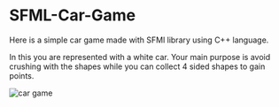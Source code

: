 # SFML-Car-Game

Here is a simple car game made with SFMl library using C++ language.

In this you are represented with a white car. 
Your main purpose is avoid crushing with the shapes while you can collect  4 sided shapes to gain points.

![car game](https://user-images.githubusercontent.com/47788535/123290543-aa1b2c80-d511-11eb-8b3c-0225c75671e8.JPG)
